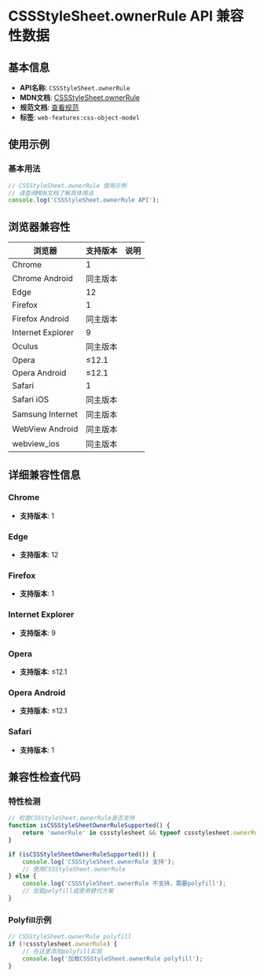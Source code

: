 # CSSStyleSheet.ownerRule API 兼容性数据

## 基本信息

- **API名称**: `CSSStyleSheet.ownerRule`
- **MDN文档**: [CSSStyleSheet.ownerRule](https://developer.mozilla.org/docs/Web/API/CSSStyleSheet/ownerRule)
- **规范文档**: [查看规范](https://drafts.csswg.org/cssom/#dom-cssstylesheet-ownerrule)
- **标签**: `web-features:css-object-model`

## 使用示例

### 基本用法

```javascript
// CSSStyleSheet.ownerRule 使用示例
// 请查阅MDN文档了解具体用法
console.log('CSSStyleSheet.ownerRule API');
```

## 浏览器兼容性

| 浏览器 | 支持版本 | 说明 |
|--------|----------|------|
| Chrome | 1 |  |
| Chrome Android | 同主版本 |  |
| Edge | 12 |  |
| Firefox | 1 |  |
| Firefox Android | 同主版本 |  |
| Internet Explorer | 9 |  |
| Oculus | 同主版本 |  |
| Opera | ≤12.1 |  |
| Opera Android | ≤12.1 |  |
| Safari | 1 |  |
| Safari iOS | 同主版本 |  |
| Samsung Internet | 同主版本 |  |
| WebView Android | 同主版本 |  |
| webview_ios | 同主版本 |  |

## 详细兼容性信息

### Chrome

- **支持版本**: 1

### Edge

- **支持版本**: 12

### Firefox

- **支持版本**: 1

### Internet Explorer

- **支持版本**: 9

### Opera

- **支持版本**: ≤12.1

### Opera Android

- **支持版本**: ≤12.1

### Safari

- **支持版本**: 1

## 兼容性检查代码

### 特性检测

```javascript
// 检查CSSStyleSheet.ownerRule是否支持
function isCSSStyleSheetOwnerRuleSupported() {
    return 'ownerRule' in cssstylesheet && typeof cssstylesheet.ownerRule === 'function';
}

if (isCSSStyleSheetOwnerRuleSupported()) {
    console.log('CSSStyleSheet.ownerRule 支持');
    // 使用CSSStyleSheet.ownerRule
} else {
    console.log('CSSStyleSheet.ownerRule 不支持，需要polyfill');
    // 加载polyfill或使用替代方案
}
```

### Polyfill示例

```javascript
// CSSStyleSheet.ownerRule polyfill
if (!cssstylesheet.ownerRule) {
    // 在这里添加polyfill实现
    console.log('加载CSSStyleSheet.ownerRule polyfill');
}
```


